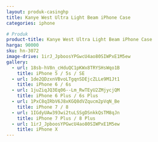 ```yaml
---
layout: produk-casinghp
title: Kanye West Ultra Light Beam iPhone Case
categories: iphone

# Produk
product-title: Kanye West Ultra Light Beam iPhone Case
harga: 90000
sku: hn-3072
image-drive: 1irJ_JpboosYPGwcU4ao80SIWPxE1M5ew
gallery:
  - url: 18sb-hV8n_cHduQC1pKWx8TRYSHsWqo1B
    title: iPhone 5 / 5s / SE
  - url: 1de2QDzxnVBvoLTgqnSDEjcZLLe9M1Jt1
    title: iPhone 6 / 6s
  - url: 1juZiqJQ3Eq06--Lm_RwTEyU2ZMjycjQM
    title: iPhone 6 Plus / 6s Plus
  - url: 1PxC8qIRbV6J8xKGQ8dVZqucm2pVqN_Be
    title: iPhone 7 / 8
  - url: 1IGdyUAw393wi2tuLSSgDSnkkQsTM8qJn
    title: iPhone 7 Plus / 8 Plus
  - url: 1irJ_JpboosYPGwcU4ao80SIWPxE1M5ew
    title: iPhone X
---
```

